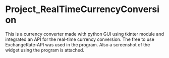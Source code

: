 # Project_RealTimeCurrencyConversion

This is a currency converter made with python GUI using tkinter module and integrated an API for the real-time currency conversion. The free to use ExchangeRate-API was used in the program. Also a screenshot of the widget using the program is attached.
